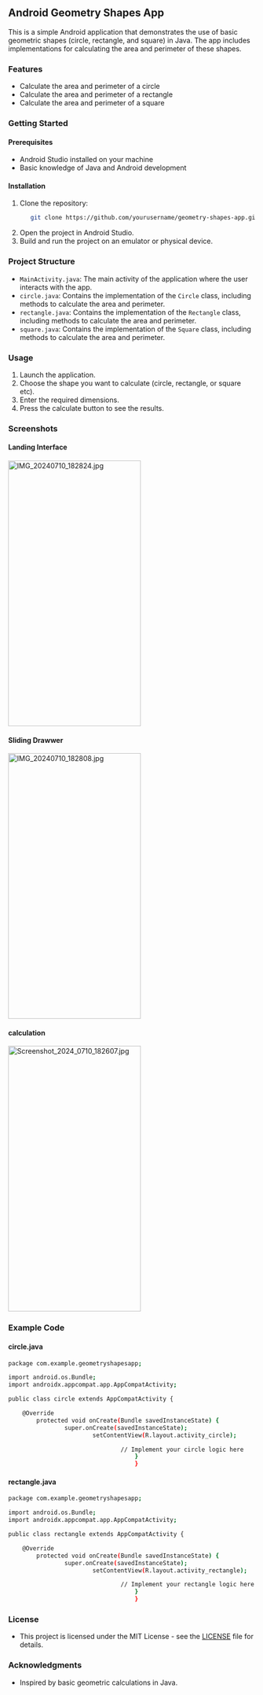 
## Android Geometry Shapes App

This is a simple Android application that demonstrates the use of basic geometric shapes (circle, rectangle, and square) in Java. The app includes implementations for calculating the area and perimeter of these shapes.

### Features

- Calculate the area and perimeter of a circle
- Calculate the area and perimeter of a rectangle
- Calculate the area and perimeter of a square

### Getting Started

#### Prerequisites

- Android Studio installed on your machine
- Basic knowledge of Java and Android development

#### Installation

1. Clone the repository:
   ```bash
      git clone https://github.com/yourusername/geometry-shapes-app.git
      ```
2. Open the project in Android Studio.
3. Build and run the project on an emulator or physical device.
### Project Structure
- `MainActivity.java`: The main activity of the application where the user interacts with the app.
- `circle.java`: Contains the implementation of the `Circle` class, including methods to calculate the area and perimeter.
- `rectangle.java`: Contains the implementation of the `Rectangle` class, including methods to calculate the area and perimeter.
- `square.java`: Contains the implementation of the `Square` class, including methods to calculate the area and perimeter.
### Usage
1. Launch the application.
2. Choose the shape you want to calculate (circle, rectangle, or square etc).
3. Enter the required dimensions.
4. Press the calculate button to see the results.
### Screenshots
#### Landing Interface

<img src="screenshots/IMG_20240710_182824.jpg" alt="IMG_20240710_182824.jpg" width="270" height="540">

#### Sliding Drawwer 

<img src="screenshots/IMG_20240710_182808.jpg" alt="IMG_20240710_182808.jpg" width="270" height="540">


#### calculation

<img src="screenshots/Screenshot_2024_0710_182607.jpg" alt="Screenshot_2024_0710_182607.jpg" width="270" height="540">

### Example Code
#### circle.java
``` bash
package com.example.geometryshapesapp;

import android.os.Bundle;
import androidx.appcompat.app.AppCompatActivity;

public class circle extends AppCompatActivity {

    @Override
        protected void onCreate(Bundle savedInstanceState) {
                super.onCreate(savedInstanceState);
                        setContentView(R.layout.activity_circle);

                                // Implement your circle logic here
                                    }
                                    }
```
#### rectangle.java
``` bash
package com.example.geometryshapesapp;

import android.os.Bundle;
import androidx.appcompat.app.AppCompatActivity;

public class rectangle extends AppCompatActivity {

    @Override
        protected void onCreate(Bundle savedInstanceState) {
                super.onCreate(savedInstanceState);
                        setContentView(R.layout.activity_rectangle);

                                // Implement your rectangle logic here
                                    }
                                    }
```
### License
- This project is licensed under the MIT License - see the [LICENSE](https://choosealicense.com/licenses/mit/) file for details.
### Acknowledgments
- Inspired by basic geometric calculations in Java.
